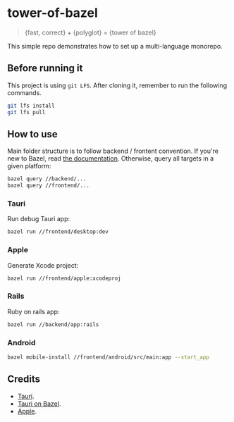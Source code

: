 # tower-of-bazel

> {fast, correct} + {polyglot} = {tower of bazel}

This simple repo demonstrates how to set up a multi-language monorepo.

## Before running it

This project is using `git LFS`. After cloning it, remember to run the following commands.

```bash
git lfs install
git lfs pull
```

## How to use

Main folder structure is to follow backend / frontent convention. If you're new to Bazel, read [the documentation](https://bazel.build/docs). Otherwise, query all targets in a given platform:

```bash
bazel query //backend/...
bazel query //frontend/...
```

### Tauri

Run debug Tauri app:

```bash
bazel run //frontend/desktop:dev
```

### Apple

Generate Xcode project:

```bash
bazel run //frontend/apple:xcodeproj
```

### Rails

Ruby on rails app:

```bash
bazel run //backend/app:rails
```

### Android

```bash
bazel mobile-install //frontend/android/src/main:app --start_app
```

## Credits

- [Tauri](https://github.com/marmos91/tauri-bazel-next-typescript).
- [Tauri on Bazel](https://github.com/setoelkahfi/tauri-on-bazel).
- [Apple](https://github.com/mattrobmattrob/bazel-ios-swiftui-template).

